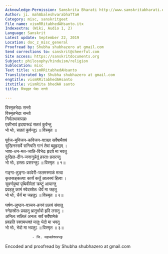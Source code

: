 ```yaml
---
Acknowledge-Permission: Samskrita Bharati http://www.samskritabharati.org/
Author: ji. mahAbaleshvarabhaTTaH
Category: misc, sanskritgeet
File name: vismRRitabhedAHsanto.itx
Indexextra: (Wiki, Audio 1, 2)
Language: Sanskrit
Latest update: September 22, 2019
Location: doc_z_misc_general
Proofread by: Shubha shubhazero at gmail.com
Send corrections to: sanskrit@cheerful.com
Site access: https://sanskritdocuments.org
Subject: philosophy/hinduism/religion
Sublocation: misc
Text title: vismRRitabhedAHsanto
Transliterated by: Shubha shubhazero at gmail.com
engtitle: vismRRitabhedAHsanto
itxtitle: vismRita bhedAH santo
title: विस्मृइत भेदाः सन्तो

---
```

  
 विस्मृतभेदाः सन्तो   
विस्मृतभेदाः सन्तो  
निर्मलभावापन्नाः  
एकीभावं हृदयारूढं सततं कुर्वन्तु  
भो भोः, सततं कुर्वन्तुऽ ॥ विस्मृत ॥  
  
पूर्वज-मुनिजन-कविजन-वाञ्छा सर्वेषामैक्यं  
सुखिनस्सर्वे सन्त्विति गानं तेषां बहुहृद्यम् ।  
भाषा-धन-मत-जाति-विभेदः हृदये मा भवतु  
दुःखित-दीन-जनानुन्नेतुं हस्ताः प्रसरन्तु  
भो भोः, हस्ताः प्रसरन्तुऽ ॥ विस्मृत ॥ १॥  
  
गङ्गा-तुङ्गा-कावेरी-जलमस्माकं मत्वा  
कृतसङ्कल्पाः कार्यं कर्तुं आलस्यं हित्वा ।  
सुवर्णपुष्पां पृथिवीमेतां क्रष्टुं आयान्तु  
प्रवहतु कामं स्वेदस्रोतः धैर्यं मा जहतु  
भो भोः, धैर्यं मा जहतुऽ ॥ विस्मृत ॥ २॥  
  
घर्षण-लुण्ठन-वञ्चन-हननं प्रलयं संयातु  
स्नेहस्रोतः प्रवहतु भ्रातुर्भावो हृदि लसतु ।  
अनिलः सलिलं अनलः सर्वं सर्वेषामेकं  
प्रवहति रक्तमभक्तं मातुः भेदो मा भवतु  
भो भोः, भेदो मा भवतुऽ ॥ विस्मृत ॥ ३॥  
  
                - जि. महाबलेश्वरभट्टः  
  
Encoded and proofread by Shubha shubhazero at gmail.com   
  
